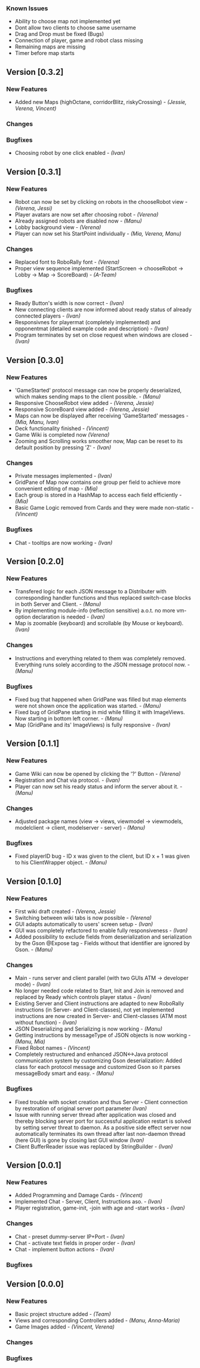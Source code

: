### Known Issues
* Ability to choose map not implemented yet
* Dont allow two clients to choose same username
* Drag and Drop must be fixed (Bugs)
* Connection of player, game and robot class missing
* Remaining maps are missing
* Timer before map starts



## Version [0.3.2] 
### New Features 
* Added new Maps (highOctane, corridorBlitz, riskyCrossing) - *(Jessie, Verena, Vincent)*

### Changes


### Bugfixes
* Choosing robot by one click enabled - *(Ivan)*


## Version [0.3.1] 
### New Features 
* Robot can now be set by clicking on robots in the chooseRobot view - *(Verena, Jessi)*
* Player avatars are now set after choosing robot - *(Verena)*
* Already assigned robots are disabled now - *(Manu)*
* Lobby background view - *(Verena)*
* Player can now set his StartPoint individually - *(Mia, Verena, Manu)*

### Changes
* Replaced font to RoboRally font - *(Verena)*
* Proper view sequence implemented (StartScreen -> chooseRobot -> Lobby -> Map -> ScoreBoard) - *(A-Team)*

### Bugfixes
* Ready Button's width is now correct - *(Ivan)*
* New connecting clients are now informed about ready status of already connected players - *(Ivan)*
* Responsivnes for playermat (completely implemented) and opponentmat (detailed example code and description) - *(Ivan)*
* Program terminates by set on close request when windows are closed - *(Ivan)*

## Version [0.3.0] 
### New Features
* 'GameStarted' protocol message can now be properly deserialized, which makes sending maps to the client possible. - *(Manu)*
* Responsive ChooseRobot view added - *(Verena, Jessie)*
* Responsive ScoreBoard view added - *(Verena, Jessie)*
* Maps can now be displayed after receiving 'GameStarted' messages - *(Mia, Manu, Ivan)*
* Deck functionality finished - *(Vincent)*
* Game Wiki is completed now *(Verena)*
* Zooming and Scrolling works smoother now, Map can be reset to its default position by pressing 'Z' - *(Ivan)*

### Changes
* Private messages implemented - *(Ivan)*
* GridPane of Map now contains one group per field to achieve more convenient editing of map - *(Mia)*
* Each group is stored in a HashMap to access each field efficiently - *(Mia)*
* Basic Game Logic removed from Cards and they were made non-static - *(Vincent)*

### Bugfixes
* Chat - tooltips are now working - *(Ivan)*

## Version [0.2.0]
### New Features
* Transfered logic for each JSON message to a Distributer with corresponding handler functions and thus replaced switch-case blocks in both Server and Client. - *(Manu)*
* By implementing module-info (reflection sensitive) a.o.t. no more vm-option declaration is needed - *(Ivan)*
* Map is zoomable (keyboard) and scrollable (by Mouse or keyboard). *(Ivan)*

### Changes
* Instructions and everything related to them was completely removed. Everything runs solely according to the JSON message protocol now. - *(Manu)*

### Bugfixes
* Fixed bug that happened when GridPane was filled but map elements were not shown once the application was started. - *(Manu)*
* Fixed bug of GridPane starting in mid while filling it with ImageViews. Now starting in bottom left corner. - *(Manu)*
* Map (GridPane and its' ImageViews) is fully responsive - *(Ivan)*


## Version [0.1.1]
### New Features
* Game Wiki can now be opened by clicking the '?' Button - *(Verena)*
* Registration and Chat via protocol. - *(Ivan)*
* Player can now set his ready status and inform the server about it. - *(Manu)*
 
### Changes
* Adjusted package names (view -> views, viewmodel -> viewmodels, modelclient -> client, modelserver - server) - *(Manu)*

### Bugfixes
* Fixed playerID bug - ID x was given to the client, but ID x + 1 was given to his ClientWrapper object. - *(Manu)*

## Version [0.1.0]

### New Features
* First wiki draft created - *(Verena, Jessie)*
* Switching between wiki tabs is now possible - *(Verena)*
* GUI adapts automatically to users' screen setup - *(Ivan)*
* GUI was completely refactored to enable fully responsiveness - *(Ivan)*
* Added possibility to exclude fields from deserialization and serialization by the Gson @Expose tag - Fields without that identifier are ignored by Gson. - *(Manu)*

### Changes
* Main - runs server and client parallel (with two GUIs ATM -> developer mode) - *(Ivan)*
* No longer needed code related to Start, Init and Join is removed and replaced by Ready which controls player status - *(Ivan)*
* Existing Server and Client instructions are adapted to new RoboRally instructions (in Server- and Client-classes), not yet implemented instructions are now created in Server- and Client-classes (ATM most without function) - *(Ivan)*
* JSON Deserializing and Serializing is now working - *(Manu)*
* Getting instructions by messageType of JSON objects is now working - *(Manu, Mia)*
* Fixed Robot names - *(Vincent)*
* Completely restructured and enhanced JSON<->Java protocol communication system by customizing Gson deserialization: 
  Added class for each protocol message and customized Gson so it parses messageBody smart and easy. - *(Manu)*

### Bugfixes
* Fixed trouble with socket creation and thus Server - Client connection by restoration of original server port parameter *(Ivan)*
* Issue with running server thread after application was closed and thereby blocking server port for successful 
application restart is solved by setting server threat to daemon. As a positive side effect server now  automatically terminates its own
 thread after last non-daemon thread (here GUI) is gone by closing last GUI window *(Ivan)*
* Client BufferReader issue was replaced by StringBuilder - *(Ivan)*

## Version [0.0.1]
### New Features
* Added Programming and Damage Cards - *(Vincent)*
* Implemented Chat - Server, Client, Instructions aso. - *(Ivan)*
* Player registration, game-init, -join with age and -start works - *(Ivan)*

### Changes
* Chat - preset dummy-server IP+Port - *(Ivan)*
* Chat - activate text fields in proper order - *(Ivan)*
* Chat - implement button actions - *(Ivan)*

### Bugfixes


## Version [0.0.0]
### New Features
* Basic project structure added - *(Team)*
* Views and corresponding Controllers added - *(Manu, Anna-Maria)*
* Game Images added - *(Vincent, Verena)*

### Changes

### Bugfixes
